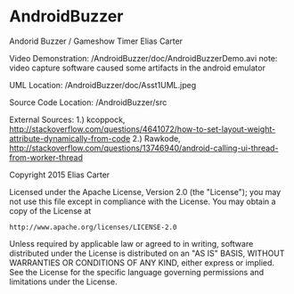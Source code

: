 # AndroidBuzzer
Andorid Buzzer / Gameshow Timer
Elias Carter

Video Demonstration: /AndroidBuzzer/doc/AndroidBuzzerDemo.avi
note: video capture software caused some artifacts in the android emulator

UML Location: /AndroidBuzzer/doc/Asst1UML.jpeg

Source Code Location: /AndroidBuzzer/src

External Sources: 
1.) kcoppock, http://stackoverflow.com/questions/4641072/how-to-set-layout-weight-attribute-dynamically-from-code
2.) Rawkode, http://stackoverflow.com/questions/13746940/android-calling-ui-thread-from-worker-thread


Copyright 2015 Elias Carter

Licensed under the Apache License, Version 2.0 (the "License");
you may not use this file except in compliance with the License.
You may obtain a copy of the License at

    http://www.apache.org/licenses/LICENSE-2.0

Unless required by applicable law or agreed to in writing, software
distributed under the License is distributed on an "AS IS" BASIS,
WITHOUT WARRANTIES OR CONDITIONS OF ANY KIND, either express or implied.
See the License for the specific language governing permissions and
limitations under the License.
